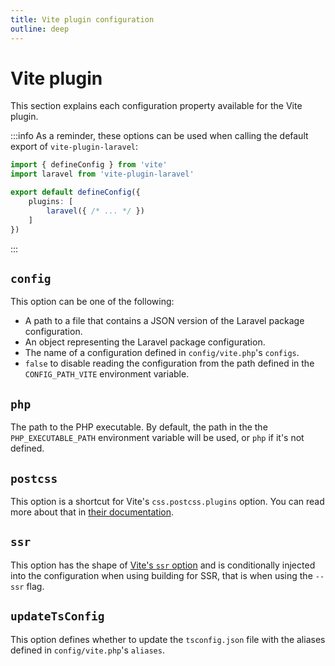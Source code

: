 ```yaml
---
title: Vite plugin configuration
outline: deep
---
```


# Vite plugin

This section explains each configuration property available for the Vite plugin.

:::info As a reminder, these options can be used when calling the default export of <code>vite-plugin-laravel</code>:

```ts
import { defineConfig } from 'vite'
import laravel from 'vite-plugin-laravel'

export default defineConfig({
	plugins: [
		laravel({ /* ... */ })
	]
})
```
:::

## `config`

This option can be one of the following: 
- A path to a file that contains a JSON version of the Laravel package configuration.
- An object representing the Laravel package configuration.
- The name of a configuration defined in `config/vite.php`'s `configs`.
- `false` to disable reading the configuration from the path defined in the `CONFIG_PATH_VITE` environment variable.

## `php`

The path to the PHP executable. By default, the path in the the `PHP_EXECUTABLE_PATH` environment variable will be used, or `php` if it's not defined.

## `postcss`

This option is a shortcut for Vite's `css.postcss.plugins` option. You can read more about that in [their documentation](https://vitejs.dev/config/#css-postcss).

## `ssr`

This option has the shape of [Vite's `ssr` option](https://vitejs.dev/config/#optimizedeps-esbuildoptions) and is conditionally injected into the configuration when using building for SSR, that is when using the `--ssr` flag.

## `updateTsConfig`

This option defines whether to update the `tsconfig.json` file with the aliases defined in `config/vite.php`'s `aliases`.

